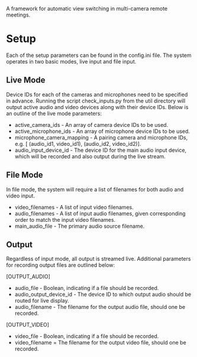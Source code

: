 
A framework for automatic view switching in multi-camera remote meetings. 

Setup
=====
Each of the setup parameters can be found in the config.ini file. The system operates in two basic modes, live input and file input. 

Live Mode
---------
Device IDs for each of the cameras and microphones need to be specified in advance. Running the script check_inputs.py from the util directory will output active audio and video devices along with their device IDs. Below is an outline of the live mode parameters:

* active_camera_ids - An array of camera device IDs to be used.
* active_microphone_ids - An array of microphone device IDs to be used.
* microphone_camera_mapping - A pairing camera and microphone IDs, e.g. [ (audio_id1, video_id1), (audio_id2, video_id2)].
* audio_input_device_id - The device ID for the main audio input device, which will be recorded and also output during the live stream.

File Mode
---------
In file mode, the system will require a list of filenames for both audio and video input. 

* video_filenames - A list of input video filenames. 
* audio_filenames - A list of input audio filenames, given corresponding order to match the input video filenames.
* main_audio_file - The primary audio source filename. 

Output
---------
Regardless of input mode, all output is streamed live. Additional parameters for recording output files are outlined below:

[OUTPUT_AUDIO]
* audio_file - Boolean, indicating if a file should be recorded.
* audio_output_device_id - The device ID to which output audio should be routed for live display.
* audio_filename - The filename for the output audio file, should one be recorded. 

[OUTPUT_VIDEO]
* video_file - Boolean, indicating if a file should be recorded.
* video_filename = The filename for the output video file, should one be recorded.

